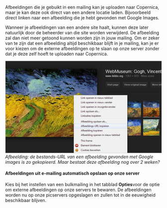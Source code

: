 Afbeeldingen die je gebuikt in een mailing kan je uploaden naar
Copernica, maar je kan deze ook direct van een andere locatie laden.
Bijvoorbeeld direct linken naar een afbeelding die je hebt gevonden met
Google Images.

Wanneer je afbeeldingen van een andere site haalt, kunnen deze later
natuurlijk door de beheerder van die site worden verwijderd. De
afbeelding zal dan niet meer getoond kunnen worden zijn in jouw mailing.
Om er zeker van te zijn dat een afbeelding altijd beschikbaar blijft in
je mailing, kan je er voor kiezen om de externe afbeeldingen op te slaan
op onze server zonder dat je deze zelf hoeft te uploaden naar Copernica.

![](../images/googleimages.png) *Afbeelding: de bestands-URL van een
afbeelding gevonden met Google images is zo gekopieerd. Maar bestaat
deze afbeelding nog over 2 weken?*

#### Afbeeldingen uit e-mailing automatisch opslaan op onze server

Kies bij het instellen van een bulkmailing in het tabblad **Opties**voor
de optie om externe afbeeldingen op onze servers te bewaren. De
afbeeldingen worden nu op onze picservers opgeslagen en zullen tot in de
eeuwigheid beschikbaar blijven.
